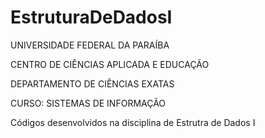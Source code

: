 EstruturaDeDadosI
=================

UNIVERSIDADE FEDERAL DA PARAÍBA

CENTRO DE CIÊNCIAS APLICADA E EDUCAÇÃO

DEPARTAMENTO DE CIÊNCIAS EXATAS

CURSO: SISTEMAS DE INFORMAÇÃO

Códigos desenvolvidos na disciplina de Estrutra de Dados I
